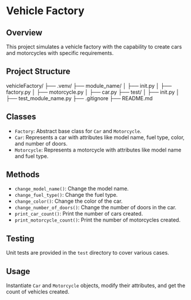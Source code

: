 
# Vehicle Factory

## Overview
This project simulates a vehicle factory with the capability to create cars and motorcycles with specific requirements.

## Project Structure

vehicleFactory/
├── .venv/
├── module_name/
│ ├── init.py
│ ├── factory.py
│ ├── motorcycle.py
│ ├── car.py
├── test/
│ ├── init.py
│ ├── test_module_name.py
├── .gitignore
├── README.md


## Classes
- `Factory`: Abstract base class for `Car` and `Motorcycle`.
- `Car`: Represents a car with attributes like model name, fuel type, color, and number of doors.
- `Motorcycle`: Represents a motorcycle with attributes like model name and fuel type.

## Methods
- `change_model_name()`: Change the model name.
- `change_fuel_type()`: Change the fuel type.
- `change_color()`: Change the color of the car.
- `change_number_of_doors()`: Change the number of doors in the car.
- `print_car_count()`: Print the number of cars created.
- `print_motorcycle_count()`: Print the number of motorcycles created.

## Testing
Unit tests are provided in the `test` directory to cover various cases.

## Usage
Instantiate `Car` and `Motorcycle` objects, modify their attributes, and get the count of vehicles created.
